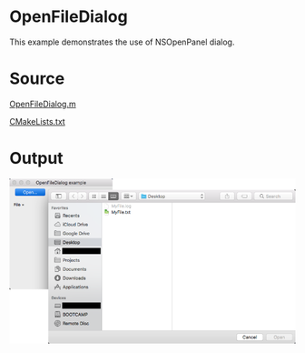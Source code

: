 # OpenFileDialog

This example demonstrates the use of NSOpenPanel dialog.

# Source

[OpenFileDialog.m](./OpenFileDialog.m)

[CMakeLists.txt](./CMakeLists.txt)

# Output

![GitHub Logo](../../docs/Pictures/OpenFileDialog.png)
